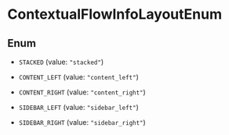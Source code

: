 

# ContextualFlowInfoLayoutEnum

## Enum


* `STACKED` (value: `"stacked"`)

* `CONTENT_LEFT` (value: `"content_left"`)

* `CONTENT_RIGHT` (value: `"content_right"`)

* `SIDEBAR_LEFT` (value: `"sidebar_left"`)

* `SIDEBAR_RIGHT` (value: `"sidebar_right"`)



